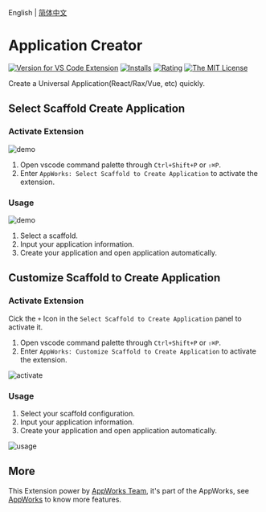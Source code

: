 English | [简体中文](https://github.com/appworks-lab/appworks/blob/master/extensions/project-creator/README.zh-CN.md)

# Application Creator

[![Version for VS Code Extension](https://vsmarketplacebadge.apphb.com/version-short/iceworks-team.iceworks-project-creator.svg?logo=visual-studio-code)](https://marketplace.visualstudio.com/items?itemName=iceworks-team.iceworks-project-creator)
[![Installs](https://vsmarketplacebadge.apphb.com/installs-short/iceworks-team.iceworks-project-creator.svg)](https://marketplace.visualstudio.com/items?itemName=iceworks-team.iceworks-project-creator)
[![Rating](https://vsmarketplacebadge.apphb.com/rating-short/iceworks-team.iceworks-project-creator.svg)](https://marketplace.visualstudio.com/items?itemName=iceworks-team.iceworks-project-creator)
[![The MIT License](https://img.shields.io/badge/license-MIT-blue.svg)](http://opensource.org/licenses/MIT)

Create a Universal Application(React/Rax/Vue, etc) quickly.

## Select Scaffold Create Application

### Activate Extension

![demo](https://img.alicdn.com/imgextra/i4/O1CN01OhH8XG1nWvomrAXtR_!!6000000005098-1-tps-1446-906.gif)

1. Open vscode command palette  through `Ctrl+Shift+P` or `⇧⌘P`.
2. Enter `AppWorks: Select Scaffold to Create Application` to activate the extension.

### Usage

![demo](https://img.alicdn.com/imgextra/i4/O1CN01Zd7Yfm29Zbg9hdM0n_!!6000000008082-1-tps-1446-906.gif)

1. Select a scaffold.
2. Input your application information.
3. Create your application and open application automatically.

## Customize Scaffold to Create Application

### Activate Extension

Cick the `+` Icon in the `Select Scaffold to Create Application` panel to activate it.


1. Open vscode command palette  through `Ctrl+Shift+P` or `⇧⌘P`.
2. Enter `AppWorks: Customize Scaffold to Create Application` to activate the extension.

![activate](https://img.alicdn.com/imgextra/i3/O1CN0123gu9U1xZoT6osOGr_!!6000000006458-1-tps-1446-906.gif)

### Usage

1. Select your scaffold configuration.
2. Input your application information.
3. Create your application and open application automatically.

![usage](https://img.alicdn.com/imgextra/i2/O1CN01nDeHJ71ODMV8dDFIv_!!6000000001671-1-tps-1446-906.gif)

## More

This Extension power by [AppWorks Team](https://marketplace.visualstudio.com/publishers/iceworks-team), it's part of the AppWorks, see [AppWorks](https://marketplace.visualstudio.com/items?itemName=iceworks-team.iceworks) to know more features.
